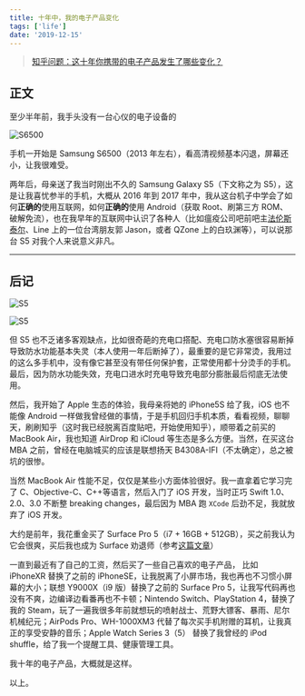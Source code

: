 ```yaml
---
title: 十年中，我的电子产品变化
tags: ['life']
date: '2019-12-15'
---
```


> [知乎问题：这十年你携带的电子产品发生了哪些变化？](https://www.zhihu.com/question/347363750)

## 正文

至少半年前，我手头没有一台心仪的电子设备的

![S6500](/static/images/blog/ele/01.jpg)

手机一开始是 Samsung S6500（2013 年左右），看高清视频基本闪退，屏幕还小，让我很难受。

两年后，母亲送了我当时刚出不久的 Samsung Galaxy S5（下文称之为 S5），这是让我喜忧参半的手机，大概从 2016 年到 2017 年中，我从这台机子中学会了如何**正确的**使用互联网，如何**正确的**使用 Android（获取 Root、刷第三方 ROM、破解免流），也在我早年的互联网中认识了各种人（比如瘟疫公司吧前吧主[法伦斯泰尔](https://www.zhihu.com/people/GiacomoChina)、Line 上的一位台湾朋友郭 Jason，或者 QZone 上的白玖渊等），可以说那台 S5 对我个人来说意义非凡。

---

## 后记

![S5](/static/images/blog/ele/02.png)

![S5](/static/images/blog/ele/03.png)

但 S5 也不乏诸多客观缺点，比如很奇葩的充电口搭配、充电口防水塞很容易断掉导致防水功能基本失灵（本人使用一年后断掉了），最重要的是它非常烫，我用过的这么多手机中，没有像它甚至没有带任何保护套，正常使用都十分烫手的手机。最后，因为防水功能失效，充电口进水时充电导致充电部分膨胀最后彻底无法使用。

然后，我开始了 Apple 生态的体验，我母亲将她的 iPhone5S 给了我，iOS 也不能像 Android 一样做我曾经做的事情，于是手机回归手机本质，看看视频，聊聊天，刷刷知乎（这时我已经脱离百度贴吧，开始使用知乎），顺带着之前买的 MacBook Air，我也知道 AirDrop 和 iCloud 等生态是多么方便。当然，在买这台 MBA 之前，曾经在电脑城买的应该是联想扬天 B4308A-IFI（不太确定），总之被坑的很惨。

当然 MacBook Air 性能不足，仅仅是某些小方面体验很好。我一直拿着它学习完了 C、Objective-C、C++等语言，然后入门了 iOS 开发，当时正巧 Swift 1.0、2.0、3.0 不断整 breaking changes，最后因为 MBA 跑 `XCode` 后劲不足，我就放弃了 iOS 开发。

大约是前年，我花重金买了 Surface Pro 5（i7 + 16GB + 512GB），买之前我认为它会很爽，买后我也成为 Surface 劝退师（参考[这篇文章](https://www.zhihu.com/question/314592750/answer/825888702)）

一直到最近有了自己的工资，然后买了一些自己喜欢的电子产品，
比如 iPhoneXR 替换了之前的 iPhoneSE，让我脱离了小屏市场，我也再也不习惯小屏幕的大小；联想 Y9000X（i9 版）替换了之前的 Surface Pro 5，让我写代码再也没有不爽，边编译边看番再也不卡顿；Nintendo Switch、PlayStation 4，替换了我的 Steam，玩了一遍我很多年前就想玩的喷射战士、荒野大镖客、暴雨、尼尔机械纪元；AirPods Pro、WH-1000XM3 代替了每次买手机附赠的耳机，让我真正的享受安静的音乐；Apple Watch Series 3（5） 替换了我曾经的 iPod shuffle，给了我一个提醒工具、健康管理工具。

我十年的电子产品，大概就是这样。

以上。
